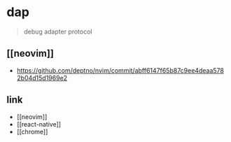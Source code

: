 # dap

> debug adapter protocol

## [[neovim]]
+ https://github.com/deptno/nvim/commit/abff6147f65b87c9ee4deaa5782b04d15d1969e2

## link
- [[neovim]]
- [[react-native]]
- [[chrome]]
